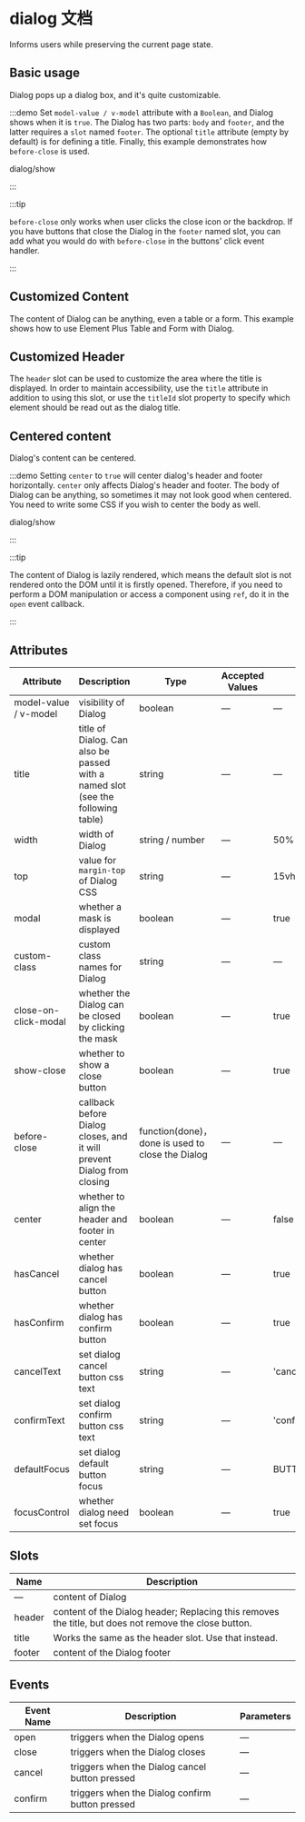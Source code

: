 # dialog 文档
Informs users while preserving the current page state.
## Basic usage
Dialog pops up a dialog box, and it's quite customizable.

:::demo Set `model-value / v-model` attribute with a `Boolean`, and Dialog shows when it is `true`. The Dialog has two parts: `body` and `footer`, and the latter requires a `slot` named `footer`. The optional `title` attribute (empty by default) is for defining a title. Finally, this example demonstrates how `before-close` is used.

dialog/show

:::

:::tip

`before-close` only works when user clicks the close icon or the backdrop. If you have buttons that close the Dialog in the `footer` named slot, you can add what you would do with `before-close` in the buttons' click event handler.

:::

## Customized Content

The content of Dialog can be anything, even a table or a form. This example shows how to use Element Plus Table and Form with Dialog.

## Customized Header

The `header` slot can be used to customize the area where the title is displayed. In order to maintain accessibility, use the `title` attribute in addition to using this slot, or use the `titleId` slot property to specify which element should be read out as the dialog title.

## Centered content

Dialog's content can be centered.

:::demo Setting `center` to `true` will center dialog's header and footer horizontally. `center` only affects Dialog's header and footer. The body of Dialog can be anything, so sometimes it may not look good when centered. You need to write some CSS if you wish to center the body as well.

dialog/show

:::

:::tip

The content of Dialog is lazily rendered, which means the default slot is not rendered onto the DOM until it is firstly opened. Therefore, if you need to perform a DOM manipulation or access a component using `ref`, do it in the `open` event callback.

:::

## Attributes

| Attribute             | Description                                                                                       | Type                                             | Accepted Values | Default |
| --------------------- | ------------------------------------------------------------------------------------------------- | ------------------------------------------------ | --------------- | ------- |
| model-value / v-model | visibility of Dialog                                                                              | boolean                                          | —               | —       |
| title                 | title of Dialog. Can also be passed with a named slot (see the following table)                   | string                                           | —               | —       |
| width                 | width of Dialog                                                                                   | string / number                                  | —               | 50%     |
| top                   | value for `margin-top` of Dialog CSS                                                              | string                                           | —               | 15vh    |
| modal                 | whether a mask is displayed                                                                       | boolean                                          | —               | true    |
| custom-class          | custom class names for Dialog                                                                     | string                                           | —               | —       |
| close-on-click-modal  | whether the Dialog can be closed by clicking the mask                                             | boolean                                          | —               | true    |
| show-close            | whether to show a close button                                                                    | boolean                                          | —               | true    |
| before-close          | callback before Dialog closes, and it will prevent Dialog from closing                            | function(done)，done is used to close the Dialog | —               | —       |
| center                | whether to align the header and footer in center                                                  | boolean                                          | —               | false   |
| hasCancel                | whether dialog has cancel button                                                  | boolean                                          | —               | true   |
| hasConfirm                | whether dialog has confirm button                                                        | boolean                                          | —               | true   |
| cancelText                | set dialog cancel button css text                                                   | string                                          | —               | 'cancel_btn'   |
| confirmText                | set dialog confirm button css text                                                           | string                                          | —               | 'confirm_btn'   |
| defaultFocus                | set dialog default button focus                                                  | string                                          | —               | BUTTON_TYPE.CANCEL   |
| focusControl                | whether dialog need set focus                                                  | boolean                                          | —               | true   |


## Slots

| Name              | Description                                                                                           |
| ----------------- | ----------------------------------------------------------------------------------------------------- |
| —                 | content of Dialog                                                                                     |
| header            | content of the Dialog header; Replacing this removes the title, but does not remove the close button. |
| title | Works the same as the header slot. Use that instead.                                                  |
| footer            | content of the Dialog footer                                                                          |

## Events

| Event Name       | Description                                      | Parameters |
| ---------------- | ------------------------------------------------ | ---------- |
| open             | triggers when the Dialog opens                   | —          |
| close            | triggers when the Dialog closes                  | —          |
| cancel            | triggers when the Dialog cancel button pressed                  | —          |
| confirm            | triggers when the Dialog confirm button pressed                  | —          |